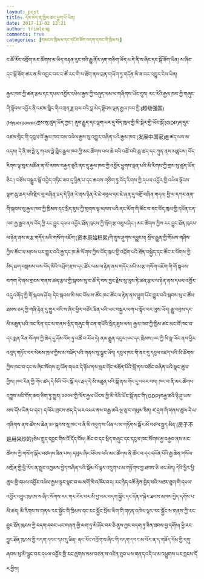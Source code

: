 ```yaml
---
layout: post
title: དོམ་མེད་ན་ཁྱིམ་ཚང་ཕྱུག་པོ་ཡིན། 
date: 2017-11-02 12:21
author: trimleng
comments: true
categories: [དམངས་ཁྲིམས་དང་དངོས་ཟོག་བདག་དབང་གི་ཁྲིམས།]
---
```

<span style="font-size: 10pt; font-family: Arial, Helvetica, sans-serif;">ང་ཚོ་རོང་འབྲོག་མང་ཚོགས་ལ་ཡིད་<wbr />བརྟན་རུང་བའི་རྒྱུ་ནོར་ཉག་གཅིག་<wbr />ཡོད་པ་དེ་ནི་ས་ཞིང་དང་སྒོ་ཟོག་<wbr />ཡིན། ས་ཞིང་དང་སྒོ་ཟོག་ཚར་ན་མི་འགྱང་<wbr />བར་ང་ཚོ་རང་གི་ས་ཐོག་ནས་བྲན་གཡོ<wbr />ག་ཏུ་གདོན་མི་ཟ་བར་འགྱུར་ངེས་ཡི<wbr />ན།</span>

<span style="font-family: Arial, Helvetica, sans-serif; font-size: 10pt;"><!--more--></span>

<span style="font-size: 10pt; font-family: Arial, Helvetica, sans-serif;">རྒྱལ་ཁབ་ཀྱི་ཚན་རྩལ་དང་དཔལ་འབྱོ<wbr />ར་འཕེལ་རྒྱས་ཀྱི་བཞུད་ལམ་ལ་གཞི<wbr />གས་ཡོང་དུས། རང་རེའི་རྒྱལ་ཁབ་ཀྱི་གཞུང་གི་སྟོ<wbr />བས་འབྱོར་ནི་འཛམ་གླིང་གི་འགྲན་<wbr />ཟླ་བྲལ་བའི་བླ་མེད་སྟོབས་ལྡན་རྒྱ<wbr />ལ་ཁབ་ཀྱི་(超级强国)(Hyperpower)གྲ<wbr />ས་སུ་ཚུད་ཡོད་ཀྱང་། ནུབ་རྒྱུད་དང་ལྷག་པར་དུ་བོད་ཁུ<wbr />ལ་གྱི་མི་སྒེར་གྱི་ཡོང་སྒོ་(<wbr />GDP)ད་དུང་འཛམ་གླིང་གི་དབུལ་བོ་<wbr />རྒྱལ་ཁབ་བམ་འཕེལ་རྒྱས་སུ་འགྱུར་<wbr />བཞིན་པའི་རྒྱལ་ཁབ་(发展中国家)ཆུ་ཚད་<wbr />ལས་མ་འདས། དེ་ནི་ཨ་ཧྥེ་རུ་ཀའམ་ཧྥེ་གླིང་རྒྱ<wbr />ལ་ཁབ་ཀྱི་མང་ཚོགས་ཕལ་ཆེ་བའི་འཚོ<wbr />་བའི་ཆུ་ཚད་དང་ཀུན་ནས་མཚུངས། བོད་རིགས་ལྟ་བུར་མཚོན་ན་ལོ་རབས་<wbr />བརྒྱད་ཅུའི་ནང་དུ་རྒྱལ་ཁབ་ཀྱི་<wbr />འབྱོར་ཕྱུགས་ལྡན་པའི་མི་རིགས་ཀྱི<wbr />་གྲས་སུ་ཚུད་ཡོད་ཅིང་། བཅོས་བསྒྱུར་སྒོ་འབྱེད་གཏིང་ཟབ་<wbr />དུ་ཕྱིན་པ་དང་ཆབས་གཅིག་ཏུ་བོད་<wbr />རིགས་ཀྱི་དཔལ་འབྱོར་གྱི་འཕེལ་སྟོ<wbr />བས་ལྟག་ཆུ་ཆད་པའི་རྫིང་བུ་བཞིན་<wbr />ཟད་དེ་ཉིན་རེ་ནས་ཉིན་རེ་ཇེ་དབུ<wbr />ལ་དང་ཇེ་ཞན་དུ་འགྲོ་བཞིན་གདའ། བྱི་ལ་དཀར་ནག་གི་སྐབས་སུ་རྒྱལ་<wbr />ཁབ་ཀྱི་ཁྲིམས་དང་སྲིད་ཇུས་ཀྱི་<wbr />གླགས་ལྟ་མཁས་པའི་ནང་ལོག་གི་ཚོང་<wbr />བ་དང་བོད་ཁུལ་གྱི་དཔོན་ངན་ཁག་རྐྱ<wbr />་རྒྱབ་ནས་བོད་ཀྱི་རང་བྱུང་དཔལ་<wbr />འབྱོར་ཐོན་ཁུངས་ཀྱི་སྲོག་རྩ་འཇུ<wbr />ས་ཤིང་། མང་ཚོགས་ཀྱིས་རང་བྱུང་ཐོན་ཁུངས་<wbr />ལ་རྟེན་ནས་མ་རྩ་གདོད་མའི་གསོག་<wbr />འཇོག་(资本原始积累)གི་ནུས་ཤུགས་དཕྱུ<wbr />ངས། སྲོལ་རྒྱུན་གྱི་གོམས་གཤིས་ཀྱིས་<wbr />ཚོང་ལ་མཁས་པར་གྱུར་བའི་རྒྱ་དང་<wbr />ཁ་ཆེ་སོགས་ཀྱིས་བོད་ཁུལ་གྱི་འབྲོ<wbr />ག་པའི་ཐོན་བསྐྱེད་དང་ཚོང་ར་སོ<wbr />གས་ཀྱི་མིད་ཐག་བསྡམས་པས་བོད་མི<wbr />འི་འབྲོག་རྫས་དང་ཚོང་ལམ་ལ་རྟེན་<wbr />ནས་གདོད་མའི་མ་རྩ་གསོག་འཇོག་གི་<wbr />གོ་སྐབས་བཀག དེ་ནས་གྲངས་གནས་ཚན་རྩལ་གྱི་སྐ<wbr />བས་སུ་ང་ཚོ་དེ་བས་ཀྱང་རྗེས་སུ་<wbr />ལུས་ཏེ་ཚན་རྩལ་ལ་རྟེན་ནས་དཔལ་<wbr />འབྱོར་འདུ་འགོད་ཀྱི་གོ་སྐབས་ཤོ<wbr />ར། དེང་སྐབས་མི་མང་བོས་ས་ཚོང་ཁང་ཚོ<wbr />ང་ལ་རྟེན་ནས་ཕྱུག་པོར་གྱུར་བའི་<wbr />སྐབས་སུ་ང་ཚོས་ཐམས་ཅད་ཀྱི་གཞི་<wbr />རྟེན་དུ་གྱུར་བའི་ས་ཞིང་ཕྱིར་<wbr />བཙོང་ཟིན་པའི་ཡང་བསྐྱར་ལག་པ་སྟོ<wbr />ང་བར་ལུས་ཡོད། རྒྱུ་འབྲས་དང་མི་མཐུན་པའི་ཁང་རི<wbr />ན་དང་ས་གནས་སྲིད་གཞུང་གི་ངན་གཡོ<wbr />འི་སྲིད་ཇུས་ལས། རྒྱལ་ཁབ་ཀྱི་ཁྱིམ་ཚང་མང་བོ་ཁང་<wbr />བ་དང་སྨན་རིན་སོགས་ཀྱི་ཆེད་དུ་<wbr />དོམ་འོག་ཏུ་འཚོ་བ་རོལ་ཏེ། ནམ་རྒྱུན་དངུལ་ཁང་དང་ཁྲིམས་ཁང་<wbr />ཀྱི་མི་སྣ་ཡོང་ནས་ཕྱིར་འབུད་གཏོ<wbr />ང་བར་སེམས་ཁྲལ་གྱིས་མ་བཟོད་པའི་<wbr />གནས་སུ་ལྷུང་ཡོད། དངུལ་ཁང་གི་ནང་དུ་དངུལ་འཛད་པའི་<wbr />མི་ཚོགས་ཀྱིས་ཁང་བ་དང་ས་ཞིང་སོ<wbr />གས་བུ་ལོན་གཡར་དེ་ཉོས་ནས་སླར་གོ<wbr />ང་མཐོན་པོའི་སྒོ་ནས་བཙོང་བཞིན་<wbr />པའི་སྣང་ཚུལ་གྱིས། ཁང་རིན་གྱི་གོང་ཚད་དེ་མིའི་ཡོང་<wbr />སྒོ་དང་རྦད་དེ་མི་མཐུན་པའི་སྒོ་<wbr />ནས་གོང་དུ་འཕར་བས། ཁང་བ་ནི་མང་ཚོགས་དཀྱུས་མའི་གོད་<wbr />ཆག་ཅིག་ཏུ་གྱུར། ༢༠༠༧་གྱི་ལོར་རྒྱལ་ཡོངས་ཀྱི་མི་<wbr />རེའི་ཡོང་སྒོ་ནང་གི་(GDP)བརྒྱ་<wbr />ཆའི་ཉི་ཤུ་ཡས་མས་དོམ་ཡིན་པ་དང་། ད་ལོར་གྲངས་ཚད་དེ་ཡར་འཕར་ནས་བརྒྱ<wbr />་ཆའི་ལྔ་ཅུ་ང་གསུམ་ཟིན། ཛ་དྲག་གི་གནས་ཚུལ་དེ་ལ་གཞིགས་<wbr />ནས་ཚོགས་ཆེན་༡༩་སྐབས་སུ་ཁང་བ་ནི<wbr />་མི་འདུག་ས་ཡིན་པ་མ་གཏོགས་སྒོར་<wbr />མོ་བཙལ་སྤྱད་མིན་(房子不是用来炒的)ཅེས་<wbr />ཀྲུད་དབྱང་གིས་འོ་དོད་བོས། ཚོང་བ་དང་སྲིད་གཞུང་དང་དངུལ་ཁང་<wbr />སོགས་རྐྱ་བརྒྱབ་ནས་མང་ཚོགས་ཀྱི་<wbr />གསོག་སྒོར་བཙགས་ཟིན་པས། དབུལ་ཞིང་ཕོངས་བའི་མང་ཚོགས་ནི་<wbr />ཚོང་བ་དང་དཔོན་པོའི་རྒྱ་ཆེན་གསོ<wbr />ལ་མགྲོན་གྱི་ཕྱི་རོལ་ན་སྤྲང་འཁྱ<wbr />མས་བྱེད་བཞིན་པའི་སྡོམ་པོ་ལྟར་<wbr />འདུག་པ་མ་གཏོགས་བྱ་ཐབས་ཅི་ཡང་མེ<wbr />ད། དེའི་ཕྱིར་ཕྱི་ཚུལ་གྱི་དཔལ་འབྱོ<wbr />ར་འཕེལ་རྒྱས་ལྟར་སྣང་བ་ལ་མགོ་མི<wbr />་འཁོར་བར། རང་ཉིད་འཚོ་རྟེན་བྱེད་སའི་མཐར་<wbr />ཐུག་གི་དཔལ་འབྱོར་འབྱུང་ཁུངས་ས་<wbr />ཞིང་སོགས་རང་གར་བོར་བར་མི་བྱ་<wbr />བར་བདག་སྐྱོང་དང་དོན་གཉེར་ཐབས་<wbr />མཁས་བྱེད་དགོས་པ་མི་ཚད། མི་རིགས་ས་གནས་རང་སྐྱོང་གི་ཁྲི<wbr />མས་དང་རང་སྐྱོང་སྲོལ་ཡིག་གི་<wbr />གཏན་འཁེལ་ལྟར་རང་སྐྱོང་ས་གནས་ཀྱི<wbr />་རང་བྱུང་ཐོན་ཁུངས་ཀྱི་བདག་དབང་<wbr />ཡང་གཞན་གྱི་ལག་ཏུ་མི་ཤོར་བར་ཅི་<wbr />ནུས་ཀྱང་བདག་ཏུ་ཟིན་ཐབས་བྱ་དགོ<wbr />ས། ཕྱི་རང་བྱུང་ཐོན་ཁུངས་ཀྱི་བདག་<wbr />དབང་དམ་དུ་ཟིན། ནང་རོང་འབྲོག་ས་ཞིང་གི་བདག་དབང་<wbr />མ་བོར་ན་ད་གཟོད་དོམ་གྱི་དགུ་<wbr />ཞབས་སུ་མི་ལྷུང་བར་དཔལ་འབྱོར་གྱི<wbr />་རང་ཚུགས་སམ་བཙན་ས་འཛིན་ཐུབ་པས་<wbr />གནད་འདི་ལ་མ་འཕྱུགས་པར་བླངས་དོ<wbr />ར་གྱིས། </span>

